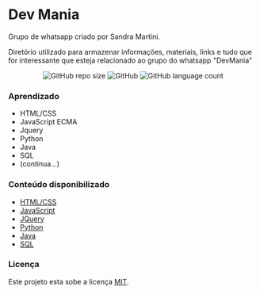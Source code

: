 # Dev Mania
Grupo de whatsapp criado por Sandra Martini.

Diretório utilizado para armazenar informações, materiais, links e tudo que for interessante que esteja relacionado ao grupo do whatsapp "DevMania"

<p align="center">
	<img alt="GitHub repo size" src="https://img.shields.io/github/repo-size/gpd38/whatsappDevMania">
	<img alt="GitHub" src="https://img.shields.io/github/license/gpd38/whatsappDevMania">
	<img alt="GitHub language count" src="https://img.shields.io/github/languages/count/gpd38/whatsappDevMania">
</p>

### Aprendizado
  - HTML/CSS
  - JavaScript ECMA
  - Jquery
  - Python
  - Java
  - SQL
  - (continua...)
  
### Conteúdo disponibilizado
  - [HTML/CSS](#)
  - [JavaScript](#)
  - [JQuery](#)
  - [Python](#)
  - [Java](#)
  - [SQL](#)

### Licença
Este projeto esta sobe a licença [MIT](./LICENSE).
